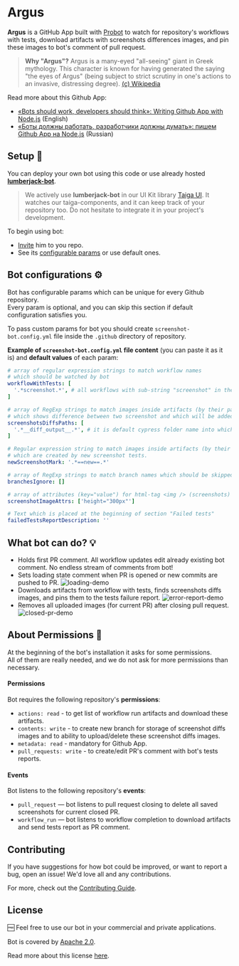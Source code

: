 # Argus

**Argus** is a GitHub App built with [Probot](https://github.com/probot/probot)
to watch for repository's workflows with tests, download artifacts with screenshots differences images,
and pin these images to bot's comment of pull request.

> **Why "Argus"?** Argus is a many-eyed "all-seeing" giant in Greek mythology.
> This character is known for having generated the saying "the eyes of Argus"
> (being subject to strict scrutiny in one's actions to an invasive, distressing degree).
> [(c) Wikipedia](https://en.wikipedia.org/wiki/Argus_Panoptes)

Read more about this Github App:

-   [«Bots should work, developers should think»: Writing Github App with Node.js](https://medium.com/its-tinkoff/bots-should-work-developers-should-think-writing-github-app-with-node-js-2e8eb049d7e4) (English)
-   [«Боты должны работать, разработчики должны думать»: пишем Github App на Node.js](https://habr.com/ru/company/tinkoff/blog/580936/) (Russian)

## Setup :rocket:

You can deploy your own bot using this code
or use already hosted **[lumberjack-bot](https://github.com/apps/lumberjack-bot)**.

> We actively use **lumberjack-bot** in our UI Kit library [Taiga UI](https://github.com/TinkoffCreditSystems/taiga-ui).
> It watches our taiga-components, and it can keep track of your repository too.
> Do not hesitate to integrate it in your project's development.

To begin using bot:

-   [Invite](https://github.com/apps/lumberjack-bot/installations/new) him to you repo.
-   See its [configurable params](#bot-configurations-gear) or use default ones.

## Bot configurations :gear:

Bot has configurable params which can be unique for every Github repository.<br>
Every param is optional, and you can skip this section if default configuration satisfies you.

To pass custom params for bot you should create `screenshot-bot.config.yml` file inside the `.github` directory of repository.

**Example of `screenshot-bot.config.yml` file content** (you can paste it as it is) and **default values** of each param:

```yaml
# array of regular expression strings to match workflow names
# which should be watched by bot
workflowWithTests: [
  '.*screenshot.*', # all workflows with sub-string "screenshot" in their names
]

# array of RegExp strings to match images inside artifacts (by their path or file name)
# which shows difference between two screenshot and which will be added to bot report comment
screenshotsDiffsPaths: [
  '.*__diff_output__.*', # it is default cypress folder name into which snapshot diffs are put
]

# Regular expression string to match images inside artifacts (by their path or file name)
# which are created by new screenshot tests.
newScreenshotMark: '.*==new==.*'

# array of RegExp strings to match branch names which should be skipped by bot
branchesIgnore: []

# array of attributes (key="value") for html-tag <img /> (screenshots)
screenshotImageAttrs: ['height="300px"']

# Text which is placed at the beginning of section "Failed tests"
failedTestsReportDescription: ''
```

## What bot can do? :bulb:

-   Holds first PR comment.
    All workflow updates edit already existing bot comment.
    No endless stream of comments from bot!
-   Sets loading state comment when PR is opened or new commits are pushed to PR.
    ![loading-demo](.demo/loading.png)
-   Downloads artifacts from workflow with tests, finds screenshots diffs images, and pins them to the tests failure report.
    ![error-report-demo](.demo/error-report.png)
-   Removes all uploaded images (for current PR) after closing pull request.
    ![closed-pr-demo](.demo/pr-closed.png)

## About Permissions :closed_lock_with_key:

At the beginning of the bot's installation it asks for some permissions.<br>
All of them are really needed, and we do not ask for more permissions than necessary.

#### Permissions

Bot requires the following repository's **permissions**:

-   `actions: read` - to get list of workflow run artifacts and download these artifacts.
-   `contents: write` - to create new branch for storage of screenshot diffs images
    and to ability to upload/delete these screenshot diffs images.
-   `metadata: read` - mandatory for Github App.
-   `pull_requests: write` - to create/edit PR's comment with bot's tests reports.

#### Events

Bot listens to the following repository's **events**:

-   `pull_request` — bot listens to pull request closing to delete all saved screenshots for current closed PR.
-   `workflow_run` — bot listens to workflow completion to download artifacts and send tests report as PR comment.

## Contributing

If you have suggestions for how bot could be improved, or want to report a bug, open an issue!
We'd love all and any contributions.

For more, check out the [Contributing Guide](CONTRIBUTING.md).

## License

🆓 Feel free to use our bot in your commercial and private applications.

Bot is covered by [Apache 2.0](/LICENSE).

Read more about this license [here](https://choosealicense.com/licenses/apache-2.0/).
